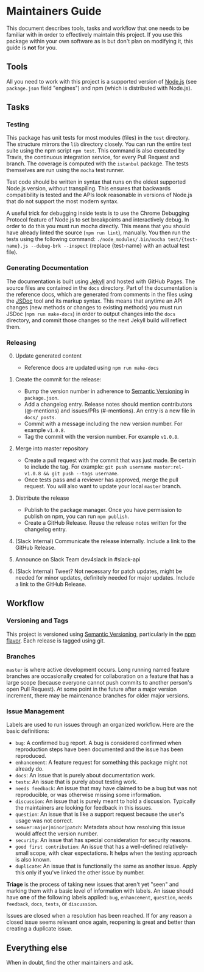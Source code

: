 # Maintainers Guide

This document describes tools, tasks and workflow that one needs to be familiar with in order to effectively maintain
this project. If you use this package within your own software as is but don't plan on modifying it, this guide is
**not** for you.

## Tools

All you need to work with this project is a supported version of [Node.js](https://nodejs.org/en/)
(see `package.json` field "engines") and npm (which is distributed with Node.js).

## Tasks

### Testing

This package has unit tests for most modules (files) in the `test` directory. The structure mirrors the `lib` directory closely. You can run the entire test suite using the npm script `npm test`. This command is also executed by Travis, the continuous integration service, for every Pull Request and branch. The coverage is computed with the `istanbul` package. The tests themselves are run using the `mocha` test runner.

Test code should be written in syntax that runs on the oldest supported Node.js version, without transpiling. This ensures that backwards compatibility is tested and the APIs look reasonable in versions of Node.js that do not support the most modern syntax.

A useful trick for debugging inside tests is to use the Chrome Debugging Protocol feature of Node.js to set breakpoints and interactively debug. In order to do this you must run mocha directly. This means that you should have already linted the source (`npm run lint`), manually. You then run the tests using the following command: `./node_modules/.bin/mocha test/{test-name}.js --debug-brk --inspect` (replace {test-name} with an actual test file).

### Generating Documentation

The documentation is built using [Jekyll](https://jekyllrb.com/) and hosted with GitHub Pages.
The source files are contained in the `docs` directory. Part of the documentation is the reference
docs, which are generated from comments in the files using the [JSDoc](http://usejsdoc.org/) tool and its markup syntax.
This means that anytime an API changes (new methods or changes to existing methods) you must run
JSDoc (`npm run make-docs`) in order to output changes into the `docs` directory, and commit those
changes so the next Jekyll build will reflect them.

### Releasing

0.  Update generated content
    *  Reference docs are updated using `npm run make-docs`

1.  Create the commit for the release:
    *  Bump the version number in adherence to [Semantic Versioning](http://semver.org/) in `package.json`.
    *  Add a changelog entry. Release notes should mention contributors (@-mentions) and issues/PRs (#-mentions). An entry is a new file in `docs/_posts`.
    *  Commit with a message including the new version number. For example `v1.0.8`.
    *  Tag the commit with the version number. For example `v1.0.8`.

2.  Merge into master repository
    *  Create a pull request with the commit that was just made. Be certain to include the tag. For
       example: `git push username master:rel-v1.0.8 && git push --tags username`.
    *  Once tests pass and a reviewer has approved, merge the pull request. You will also want to
       update your local `master` branch.

3.  Distribute the release
    *  Publish to the package manager. Once you have permission to publish on npm, you can run `npm publish`.
    *  Create a GitHub Release. Reuse the release notes written for the changelog entry.

4.  (Slack Internal) Communicate the release internally. Include a link to the GitHub Release.

5.  Announce on Slack Team dev4slack in #slack-api

6.  (Slack Internal) Tweet? Not necessary for patch updates, might be needed for minor updates,
    definitely needed for major updates. Include a link to the GitHub Release.

## Workflow

### Versioning and Tags

This project is versioned using [Semantic Versioning](http://semver.org/), particularly in the
[npm flavor](https://docs.npmjs.com/getting-started/semantic-versioning). Each release is tagged
using git.

### Branches

`master` is where active development occurs. Long running named feature branches are occasionally
created for collaboration on a feature that has a large scope (because everyone cannot push commits
to another person's open Pull Request). At some point in the future after a major version increment,
there may be maintenance branches for older major versions.

### Issue Management

Labels are used to run issues through an organized workflow. Here are the basic definitions:

*  `bug`: A confirmed bug report. A bug is considered confirmed when reproduction steps have been
   documented and the issue has been reproduced.
*  `enhancement`: A feature request for something this package might not already do.
*  `docs`: An issue that is purely about documentation work.
*  `tests`: An issue that is purely about testing work.
*  `needs feedback`: An issue that may have claimed to be a bug but was not reproducible, or was otherwise missing some information.
*  `discussion`: An issue that is purely meant to hold a discussion. Typically the maintainers are looking for feedback in this issues.
*  `question`: An issue that is like a support request because the user's usage was not correct.
*  `semver:major|minor|patch`: Metadata about how resolving this issue would affect the version number.
*  `security`: An issue that has special consideration for security reasons.
*  `good first contribution`: An issue that has a well-defined relatively-small scope, with clear expectations. It helps when the testing approach is also known.
*  `duplicate`: An issue that is functionally the same as another issue. Apply this only if you've linked the other issue by number.

**Triage** is the process of taking new issues that aren't yet "seen" and marking them with a basic
level of information with labels. An issue should have **one** of the following labels applied:
`bug`, `enhancement`, `question`, `needs feedback`, `docs`, `tests`, or `discussion`.

Issues are closed when a resolution has been reached. If for any reason a closed issue seems
relevant once again, reopening is great and better than creating a duplicate issue.

## Everything else

When in doubt, find the other maintainers and ask.
